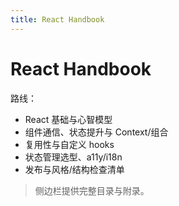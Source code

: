 ```yaml
---
title: React Handbook
---
```


# React Handbook

路线：
- React 基础与心智模型
- 组件通信、状态提升与 Context/组合
- 复用性与自定义 hooks
- 状态管理选型、a11y/i18n
- 发布与风格/结构检查清单

> 侧边栏提供完整目录与附录。
